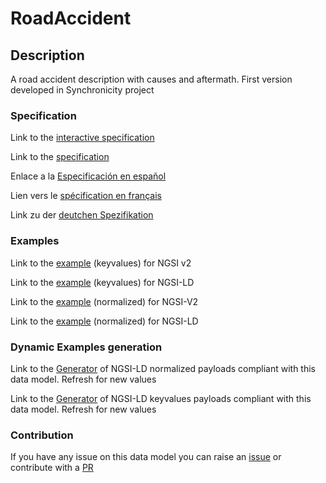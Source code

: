 # RoadAccident

## Description 

A road accident description with causes and aftermath. First version developed in Synchronicity project
### Specification

Link to the [interactive specification](https://swagger.lab.fiware.org/?url=https://github.com/smart-data-models/dataModel.Transportation/blob/master/RoadAccident/swagger.yaml)

Link to the [specification](https://github.com/smart-data-models/dataModel.Transportation/blob/master/RoadAccident/doc/spec.md)

Enlace a la [Especificación en español](https://github.com/smart-data-models/dataModel.Transportation/blob/master/RoadAccident/doc/spec_ES.md)

Lien vers le [spécification en français](https://github.com/smart-data-models/dataModel.Transportation/blob/master/RoadAccident/doc/spec_FR.md)

Link zu der [deutchen Spezifikation](https://github.com/smart-data-models/dataModel.Transportation/blob/master/RoadAccident/doc/spec_DE.md)
### Examples

Link to the [example](https://github.com/smart-data-models/dataModel.Transportation/blob/master/RoadAccident/examples/example.json) (keyvalues) for NGSI v2

Link to the [example](https://github.com/smart-data-models/dataModel.Transportation/blob/master/RoadAccident/examples/example.jsonld) (keyvalues) for NGSI-LD

Link to the [example](https://github.com/smart-data-models/dataModel.Transportation/blob/master/RoadAccident/examples/example-normalized.json) (normalized) for NGSI-V2

Link to the [example](https://github.com/smart-data-models/dataModel.Transportation/blob/master/RoadAccident/examples/example-normalized.jsonld) (normalized) for NGSI-LD
### Dynamic Examples generation

Link to the [Generator](https://smartdatamodels.org/extra/ngsi-ld_generator_v0.92.php?schemaUrl=https://raw.githubusercontent.com/smart-data-models/dataModel.Transportation/master/RoadAccident/schema.json&email=info@smartdatamodels.org) of NGSI-LD normalized payloads compliant with this data model. Refresh for new values

Link to the [Generator](https://smartdatamodels.org/extra/ngsi-ld_generator_keyvalues_v0.92.php?schemaUrl=https://raw.githubusercontent.com/smart-data-models/dataModel.Transportation/master/RoadAccident/schema.json&email=info@smartdatamodels.org) of NGSI-LD keyvalues payloads compliant with this data model. Refresh for new values
### Contribution

 If you have any issue on this data model you can raise an [issue](https://github.com/smart-data-models/dataModel.Transportation/issues)  or contribute with a [PR](https://github.com/smart-data-models/dataModel.Transportation/pulls)